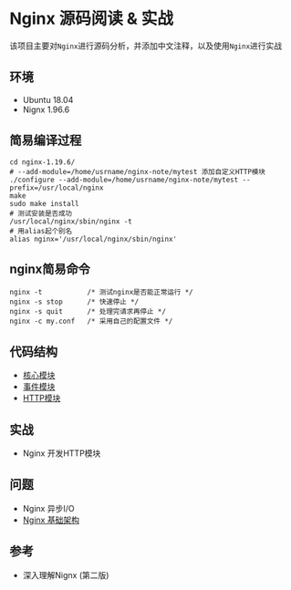 # Nginx 源码阅读 & 实战

该项目主要对`Nginx`进行源码分析，并添加中文注释，以及使用`Nginx`进行实战

## 环境

- Ubuntu 18.04
- Nignx 1.96.6

## 简易编译过程

```shell
cd nginx-1.19.6/
# --add-module=/home/usrname/nginx-note/mytest 添加自定义HTTP模块
./configure --add-module=/home/usrname/nginx-note/mytest --prefix=/usr/local/nginx
make
sudo make install
# 测试安装是否成功
/usr/local/nginx/sbin/nginx -t
# 用alias起个别名
alias nginx='/usr/local/nginx/sbin/nginx'
```

## nginx简易命令

```shell
nginx -t           /* 测试nginx是否能正常运行 */
nginx -s stop      /* 快速停止 */
nginx -s quit      /* 处理完请求再停止 */
nginx -c my.conf   /* 采用自己的配置文件 */
```

## 代码结构

- [核心模块](src/core/Readme.md)
- [事件模块](src/event/Readme.md)
- [HTTP模块](./src/http)

## 实战

- Nginx 开发HTTP模块

## 问题

- Nginx 异步I/O
- [Nginx 基础架构](ngx-architecture.md)


## 参考

- 深入理解Nignx (第二版)